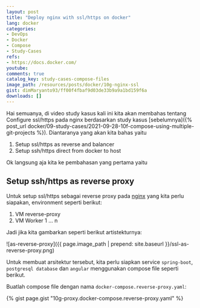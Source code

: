 ```yaml
---
layout: post
title: "Deploy nginx with ssl/https on docker"
lang: docker
categories:
- DevOps
- Docker
- Compose
- Study-Cases
refs: 
- https://docs.docker.com/
youtube: 
comments: true
catalog_key: study-cases-compose-files
image_path: /resources/posts/docker/10g-nginx-ssl
gist: dimMaryanto93/ff00f4fbaf9d03de33b9a9a1bd159f6a
downloads: []
---
```


Hai semuanya, di video study kasus kali ini kita akan membahas tentang Configure ssl/https pada nginx berdasarkan study kasus [sebelumnya]({% post_url docker/09-study-cases/2021-09-28-10f-compose-using-multiple-git-projects %}). Diantaranya yang akan kita bahas yaitu

1. Setup ssl/https as reverse and balancer
2. Setup ssh/https direct from docker to host

Ok langsung aja kita ke pembahasan yang pertama yaitu

## Setup ssh/https as reverse proxy

Untuk setup ssl/https sebagai reverse proxy pada [nginx](https://www.nginx.com/) yang kita perlu siapakan, environment seperti berikut:

1. VM reverse-proxy
2. VM Worker 1 ... n

Jadi jika kita gambarkan seperti berikut artistekturnya:

![as-reverse-proxy]({{ page.image_path | prepend: site.baseurl }}/ssl-as-reverse-proxy.png)

Untuk membuat arsitektur tersebut, kita perlu siapkan service `spring-boot`, `postgresql database` dan `angular` menggunakan compose file seperti berikut. 

Buatlah compose file dengan nama `docker-compose.reverse-proxy.yaml`:

{% gist page.gist "10g-proxy.docker-compose.reverse-proxy.yaml" %}